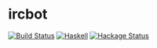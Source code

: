 ircbot
======

[![Build Status](https://travis-ci.org/stepcut/ircbot.svg?branch=master)](https://travis-ci.org/stepcut/ircbot)
[![Haskell](http://b.repl.ca/v1/language-haskell-4e6272.png)](Http://www.haskell.org)
[![Hackage Status](https://img.shields.io/hackage/v/ircbot.svg)][hackage]

[hackage]: https://hackage.haskell.org/package/ircbot

